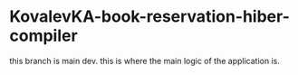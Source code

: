 # KovalevKA-book-reservation-hiber-compiler

this branch is main dev. this is where the main logic of the application is. 